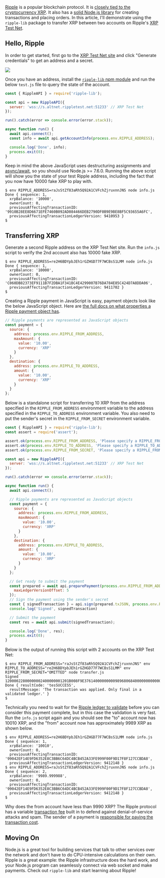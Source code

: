 [Ripple](https://ripple.com/) is a popular blockchain protocol. It is
[closely tied to the cryptocurrency XRP](https://steemit.com/cryptocurrency/@princeali/xrp-vs-ripple-explained-by-ripple-developer-joel-katz). It also has a [solid Node.js library](https://www.npmjs.com/package/ripple-lib) for creating transactions
and placing orders. In this article, I'll demonstrate using the
`ripple-lib` package to transfer XRP between two accounts on Ripple's
[XRP Test Net](https://ripple.com/build/xrp-test-net/).

Hello, Ripple
-------------

In order to get started, first go to the [XRP Test Net site](https://ripple.com/build/xrp-test-net/) and click "Generate credentials" to get an address and a secret.

<img src="https://i.imgur.com/LnLID1v.png">

Once you have an address, install the [`ripple-lib` npm module](http://npmjs.com/package/ripple-lib) and run the below
`test.js` file to query the state of the account.

```javascript
const { RippleAPI } = require('ripple-lib');

const api = new RippleAPI({
  server: 'wss://s.altnet.rippletest.net:51233' // XRP Test Net
});

run().catch(error => console.error(error.stack));

async function run() {
  await api.connect();
  const info = await api.getAccountInfo(process.env.RIPPLE_ADDRESS);

  console.log('Done', info);
  process.exit(0);
}
```

Keep in mind the above JavaScript uses destructuring assignments and
[async/await](http://thecodebarbarian.com/common-async-await-design-patterns-in-node.js.html), so you should use Node.js >= 7.6.0. Running the
above script will show you the state of your test Ripple address, including
the fact that you now have 10000 fake XRP to play with.

```
$ env RIPPLE_ADDRESS=raJsStZf83aRh5Q92A1CVFchZjruxnnJNS node info.js
Done { sequence: 1,
  xrpBalance: '10000',
  ownerCount: 0,
  previousAffectingTransactionID: '9910B28EE8D6671EFE7460B092AD084466DEB2790DF0B9E9BE8BF5C93655A6FC',
  previousAffectingTransactionLedgerVersion: 9410953 }
$
```

Transferring XRP
----------------

Generate a second Ripple address on the XRP Test Net site. Run the `info.js`
script to verify the 2nd account also has 10000 fake XRP.

```
$ env RIPPLE_ADDRESS=re2H6BDYpbJEh1rGZHGD77F7WCBsS1LMM node info.js
Done { sequence: 1,
  xrpBalance: '10000',
  ownerCount: 0,
  previousAffectingTransactionID: 'C060DB82373EF9111B7F2DBA1F341BC4E4299007B76DA784E85C424D7A8DDA06',
  previousAffectingTransactionLedgerVersion: 9411702 }
$
```

Creating a Ripple payment in JavaScript is easy, payment objects look
like the below JavaScript object. Here are [the full docs on what properties a Ripple payment object has](https://developers.ripple.com/rippleapi-reference.html#payment).

```javascript
// Ripple payments are represented as JavaScript objects
const payment = {
  source: {
    address: process.env.RIPPLE_FROM_ADDRESS,
    maxAmount: {
      value: '10.00',
      currency: 'XRP'
    }
  },
  destination: {
    address: process.env.RIPPLE_TO_ADDRESS,
    amount: {
      value: '10.00',
      currency: 'XRP'
    }
  }
};
```

Below is a standalone script for transferring 10 XRP from the address
specified in the `RIPPLE_FROM_ADDRESS` environment variable to the
address specified in the `RIPPLE_TO_ADDRESS` environment variable. You
also need to put the sender's secret in the `RIPPLE_FROM_SECRET`
environment variable.

```javascript
const { RippleAPI } = require('ripple-lib');
const assert = require('assert');

assert.ok(process.env.RIPPLE_FROM_ADDRESS, 'Please specify a RIPPLE_FROM_ADDRESS');
assert.ok(process.env.RIPPLE_TO_ADDRESS, 'Please specify a RIPPLE_TO_ADDRESS');
assert.ok(process.env.RIPPLE_FROM_SECRET, 'Please specify a RIPPLE_FROM_SECRET');

const api = new RippleAPI({
  server: 'wss://s.altnet.rippletest.net:51233' // XRP Test Net
});

run().catch(error => console.error(error.stack));

async function run() {
  await api.connect();

  // Ripple payments are represented as JavaScript objects
  const payment = {
    source: {
      address: process.env.RIPPLE_FROM_ADDRESS,
      maxAmount: {
        value: '10.00',
        currency: 'XRP'
      }
    },
    destination: {
      address: process.env.RIPPLE_TO_ADDRESS,
      amount: {
        value: '10.00',
        currency: 'XRP'
      }
    }
  };

  // Get ready to submit the payment
  const prepared = await api.preparePayment(process.env.RIPPLE_FROM_ADDRESS, payment, {
    maxLedgerVersionOffset: 5
  });
  // Sign the payment using the sender's secret
  const { signedTransaction } = api.sign(prepared.txJSON, process.env.RIPPLE_FROM_SECRET);
  console.log('Signed', signedTransaction)

  // Submit the payment
  const res = await api.submit(signedTransaction);

  console.log('Done', res);
  process.exit(0);
}
```

Below is the output of running this script with 2 accounts on the XRP
Test Net:

```
$ env RIPPLE_FROM_ADDRESS="raJsStZf83aRh5Q92A1CVFchZjruxnnJNS" env RIPPLE_TO_ADDRESS="re2H6BDYpbJEh1rGZHGD77F7WCBsS1LMM" env RIPPLE_FROM_SECRET="OMITTED" node transfer.js
Signed 12000022800000002400000001201B008F9E3761400000000098968068400000000000000C7321038A271B6430679F6E39990E64A34D1C5D1774E32F667DEDBE9D60147814FDD2C174463044022029DA0502EFE4E630E71C2B7A4E47574BD79080BB3636B97FD215E0EB7E586A40022010F58C5BBED24C41C55631B5E960B9CECCA8C6E9430A537028C7A910383B6D4181143A11BE0D1AF2A02DAD1437B43D8B6109410DD1158314071B2D8758FAD2840A8582A345A44275427FA951
Done { resultCode: 'tesSUCCESS',
  resultMessage: 'The transaction was applied. Only final in a validated ledger.' }
$
```

Technically you need to wait for the [Ripple ledger to validate](https://ripple.com/build/xrp-ledger-consensus-process/#validation) before you can consider this payment complete, but in this case
the validation is very fast. Run the `info.js` script again and you
should see the "to" account now has 10010 XRP, and the "from" account
now has approximately 9989 XRP as shown below.

```
$ env RIPPLE_ADDRESS=re2H6BDYpbJEh1rGZHGD77F7WCBsS1LMM node info.js
Done { sequence: 1,
  xrpBalance: '10010',
  ownerCount: 0,
  previousAffectingTransactionID: '99042EF14E9FD6352E8C3BB6C64DC4BCB452A33FE999F00F9D17F8F127CCBDA8',
  previousAffectingTransactionLedgerVersion: 9412148 }
$ env RIPPLE_ADDRESS=raJsStZf83aRh5Q92A1CVFchZjruxnnJNS node info.js
Done { sequence: 2,
  xrpBalance: '9989.999988',
  ownerCount: 0,
  previousAffectingTransactionID: '99042EF14E9FD6352E8C3BB6C64DC4BCB452A33FE999F00F9D17F8F127CCBDA8',
  previousAffectingTransactionLedgerVersion: 9412148 }
$
```

Why does the from account have less than 9990 XRP? The Ripple protocol
has a variable [transaction fee](https://developers.ripple.com/transaction-cost.html) built in to defend against denial-of-service attacks and spam. The sender of a
payment is [responsible for paying the transaction cost](https://developers.ripple.com/transaction-cost.html#transaction-costs-and-failed-transactions).

Moving On
---------

Node.js is a great tool for building services that talk to other services
over the network and don't have to do CPU-intensive calculations
on their own. Ripple is a great example: the Ripple infrastructure does
the hard work, and your Node.js program can seamlessly connect via
web socket and make payments. Check out `ripple-lib` and start learning
about Ripple!
